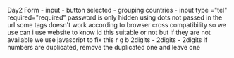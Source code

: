 Day2
Form - input - button
selected - grouping countries - input type ="tel"
required="required"
password is only hidden using dots not passed in the url
some tags doesn't work according to browser cross compatibility so we use can i use website to know id this suitable or not
but if they are not available we use javascript to fix this
 r g b
 2digits - 2digits - 2digits
 if numbers are duplicated, remove the duplicated one and leave one
